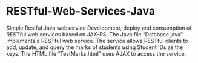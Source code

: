 # RESTful-Web-Services-Java
Simple Restful Java webservice
Development, deploy and consumption of RESTful web services based on JAX-RS.
The Java file “Database.java” implements a RESTful web service. The service allows RESTful clients to add, update, and query the marks of students using Student IDs as the keys. The HTML file “TestMarks.html” uses AJAX to access the service.
